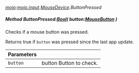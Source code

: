 _[mojo](../../modules/mojo/mojo-module.md):[mojo.input](../../modules/mojo/mojo-input.md).[MouseDevice](../../modules/mojo/mojo-input-mousedevice.md).ButtonPressed_
##### Method ButtonPressed:[Bool](../../modules/wonkey/wonkey-types-bool.md)( button:[MouseButton](../../modules/mojo/mojo-input-mousebutton.md) )
Checks if a mouse button was pressed.

Returns true if `button` was pressed since the last app update.

| Parameters |    |
|:-----------|:---|
| `button` | button Button to check. |
